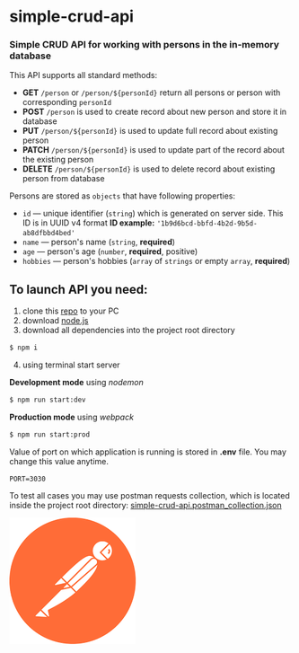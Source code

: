 # simple-crud-api

### Simple CRUD API for working with persons in the in-memory database

This API supports all standard methods:

- **GET** `/person` or `/person/${personId}` return all persons or person with corresponding `personId`
- **POST** `/person` is used to create record about new person and store it in database
- **PUT** `/person/${personId}` is used to update full record about existing person
- **PATCH** `/person/${personId}` is used to update part of the record about the existing person
- **DELETE** `/person/${personId}` is used to delete record about existing person from database

Persons are stored as `objects` that have following properties:

- `id` — unique identifier (`string`) which is generated on server side.
  This ID is in UUID v4 format
  **ID example:** `'1b9d6bcd-bbfd-4b2d-9b5d-ab8dfbbd4bed'`
- `name` — person's name (`string`, **required**)
- `age` — person's age (`number`, **required**, positive)
- `hobbies` — person's hobbies (`array` of `strings` or empty `array`, **required**)

## To launch API you need:

1. clone this [repo](https://github.com/OKitel/simple-crud-api.git) to your PC
1. download [node.js](https://nodejs.org/en/)
1. download all dependencies into the project root directory

```bash
$ npm i
```

4. using terminal start server

**Development mode** using _nodemon_

```bash
$ npm run start:dev
```

**Production mode** using _webpack_

```bash
$ npm run start:prod
```

Value of port on which application is running is stored in **.env** file. You may change this value anytime.

```
PORT=3030
```

To test all cases you may use postman requests collection, which is located inside the project root directory: [simple-crud-api.postman_collection.json](simple-crud-api.postman_collection.json)

![Ciphering CLI tool](./assets/postman-icon.png)
